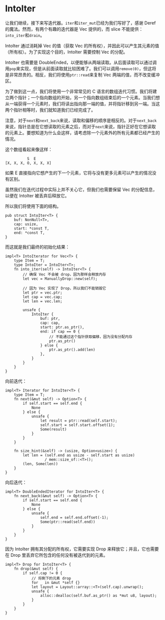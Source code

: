 # IntoIter

让我们继续，接下来写迭代器。`iter`和`iter_mut`已经为我们写好了，感谢 Deref 的魔法。然而，有两个有趣的迭代器是 Vec 提供的，而 slice 不能提供：`into_iter`和`drain`。

IntoIter 通过消耗掉 Vec 的值（获取 Vec 的所有权），并因此可以产生其元素的值（所有权）。为了实现这个目的，IntoIter 需要控制 Vec 的分配。

IntoIter 也需要是 DoubleEnded，以便能够从两端读取。从后面读取可以通过调用`pop`来实现，但是从前面读取就比较困难了。我们可以调用`remove(0)`，但这将是非常昂贵的。相反，我们将使用`ptr::read`来复制 Vec 两端的值，而不改变缓冲区。

为了做到这一点，我们将使用一个非常常见的 C 语言的数组迭代习惯。我们将建立两个指针；一个指向数组的开始，另一个指向数组结束后的一个元素。当我们想从一端获得一个元素时，我们将读出指向那一端的值，并将指针移到另一端。当这两个指针相等时，我们就知道我们已经完成了。

注意，对于`next`和`next_back`来说，读取和偏移的顺序是相反的。对于`next_back`来说，指针总是在它想读取的元素之后，而对于`next`来说，指针正好在它想读取的元素上。要想知道为什么会这样，请考虑除一个元素外的所有元素都已经产生的情况。

这个数组看起来像这样：

```text
          S  E
[X, X, X, O, X, X, X]
```

如果 E 直接指向它想产生的下一个元素，它将与没有更多元素可以产生的情况没有区别。

虽然我们在迭代过程中实际上并不关心它，但我们也需要保留 Vec 的分配信息，以便在 IntoIter 被丢弃后释放它。

所以我们将使用下面的结构。

<!-- ignore: simplified code -->

```rust,ignore
pub struct IntoIter<T> {
    buf: NonNull<T>,
    cap: usize,
    start: *const T,
    end: *const T,
}
```

而这就是我们最终的初始化结果：

<!-- ignore: simplified code -->

```rust,ignore
impl<T> IntoIterator for Vec<T> {
    type Item = T;
    type IntoIter = IntoIter<T>;
    fn into_iter(self) -> IntoIter<T> {
        // 确保 Vec 不会被 drop，因为那样会释放内存
        let vec = ManuallyDrop::new(self);

        // 因为 Vec 实现了 Drop，所以我们不能销毁它
        let ptr = vec.ptr;
        let cap = vec.cap;
        let len = vec.len;

        unsafe {
            IntoIter {
                buf: ptr,
                cap: cap,
                start: ptr.as_ptr(),
                end: if cap == 0 {
                    // 不能通过这个指针获取偏移，因为没有分配内存
                    ptr.as_ptr()
                } else {
                    ptr.as_ptr().add(len)
                },
            }
        }
    }
}
```

向前迭代：

<!-- ignore: simplified code -->

```rust,ignore
impl<T> Iterator for IntoIter<T> {
    type Item = T;
    fn next(&mut self) -> Option<T> {
        if self.start == self.end {
            None
        } else {
            unsafe {
                let result = ptr::read(self.start);
                self.start = self.start.offset(1);
                Some(result)
            }
        }
    }

    fn size_hint(&self) -> (usize, Option<usize>) {
        let len = (self.end as usize - self.start as usize)
                  / mem::size_of::<T>();
        (len, Some(len))
    }
}
```

向后迭代：

<!-- ignore: simplified code -->

```rust,ignore
impl<T> DoubleEndedIterator for IntoIter<T> {
    fn next_back(&mut self) -> Option<T> {
        if self.start == self.end {
            None
        } else {
            unsafe {
                self.end = self.end.offset(-1);
                Some(ptr::read(self.end))
            }
        }
    }
}
```

因为 IntoIter 拥有其分配的所有权，它需要实现 Drop 来释放它；并且，它也需要在 Drop 里丢弃它所包含的任何没有被迭代到的元素。

<!-- ignore: simplified code -->

```rust,ignore
impl<T> Drop for IntoIter<T> {
    fn drop(&mut self) {
        if self.cap != 0 {
            // 将剩下的元素 drop
            for _ in &mut *self {}
            let layout = Layout::array::<T>(self.cap).unwrap();
            unsafe {
                alloc::dealloc(self.buf.as_ptr() as *mut u8, layout);
            }
        }
    }
}
```
